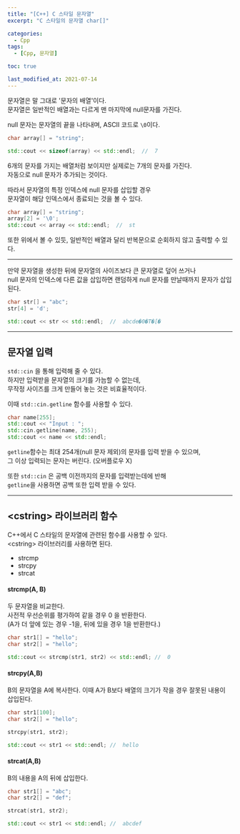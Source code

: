 ```yaml
---
title: "[C++] C 스타일 문자열"
excerpt: "C 스타일의 문자열 char[]"

categories:
  - Cpp
tags:
  - [Cpp, 문자열]

toc: true

last_modified_at: 2021-07-14
---
```


문자열은 말 그대로 '문자의 배열'이다.   
문자열은 일반적인 배열과는 다르게 맨 마지막에 null문자를 가진다.

null 문자는 문자열의 끝을 나타내며, ASCII 코드로 `\0`이다.

```cpp
char array[] = "string";

std::cout << sizeof(array) << std::endl;  //  7
```

6개의 문자를 가지는 배열처럼 보이지만 실제로는 7개의 문자를 가진다.   
자동으로 null 문자가 추가되는 것이다.

따라서 문자열의 특정 인덱스에 null 문자를 삽입할 경우   
문자열이 해당 인덱스에서 종료되는 것을 볼 수 있다.

```cpp
char array[] = "string";
array[2] = '\0';
std::cout << array << std::endl;  //  st
```

또한 위에서 볼 수 있듯, 일반적인 배열과 달리 반복문으로 순회하지 않고 출력할 수 있다.

___

만약 문자열을 생성한 뒤에 문자열의 사이즈보다 큰 문자열로 덮어 쓰거나   
null 문자의 인덱스에 다른 값을 삽입하면 랜덤하게 null 문자를 만날때까지 문자가 삽입된다.

```cpp
char str[] = "abc";
str[4] = 'd';

std::cout << str << std::endl;  //  abcde�0�T�[�
```

___

## 문자열 입력

`std::cin` 을 통해 입력해 줄 수 있다.   
하지만 입력받을 문자열의 크기를 가늠할 수 없는데,   
무작정 사이즈를 크게 만들어 놓는 것은 비효율적이다.

이때 `std::cin.getline` 함수를 사용할 수 있다.

```cpp
char name[255];
std::cout << "Input : ";
std::cin.getline(name, 255);
std::cout << name << std::endl;
```

`getline`함수는 최대 254개(null 문자 제외)의 문자를 입력 받을 수 있으며,   
그 이상 입력되는 문자는 버린다. (오버플로우 X)

또한 `std::cin` 은 공백 이전까지의 문자를 입력받는데에 반해   
`getline`을 사용하면 공백 또한 입력 받을 수 있다.

___

## \<cstring> 라이브러리 함수

C++에서 C 스타일의 문자열에 관련된 함수를 사용할 수 있다.   
\<cstring> 라이브러리를 사용하면 된다.

* strcmp
* strcpy
* strcat

#### strcmp(A, B)

두 문자열을 비교한다.   
사전적 우선순위를 평가하여 같을 경우 0 을 반환한다.   
(A가 더 앞에 있는 경우 -1을, 뒤에 있을 경우 1을 반환한다.)

```cpp
char str1[] = "hello";
char str2[] = "hello";

std::cout << strcmp(str1, str2) << std::endl; //  0
```

#### strcpy(A,B)

B의 문자열을 A에 복사한다. 이때 A가 B보다 배열의 크기가 작을 경우 잘못된 내용이 삽입된다.

```cpp
char str1[100];
char str2[] = "hello";

strcpy(str1, str2);

std::cout << str1 << std::endl; //  hello
```

#### strcat(A,B)

B의 내용을 A의 뒤에 삽입한다.

```cpp
char str1[] = "abc";
char str2[] = "def";

strcat(str1, str2);

std::cout << str1 << std::endl; //  abcdef
```